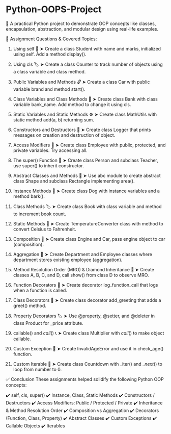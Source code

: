 # Python-OOPS-Project
🧠 A practical Python project to demonstrate OOP concepts like classes, encapsulation, abstraction, and modular design using real-life examples.


📘 Assignment Questions & Covered Topics:
1. Using self 🔁
➤ Create a class Student with name and marks, initialized using self. Add a method display().

2. Using cls 🏷️
➤ Create a class Counter to track number of objects using a class variable and class method.

3. Public Variables and Methods 🔓
➤ Create a class Car with public variable brand and method start().

4. Class Variables and Class Methods 🏢
➤ Create class Bank with class variable bank_name. Add method to change it using cls.

5. Static Variables and Static Methods ⚙️
➤ Create class MathUtils with static method add(a, b) returning sum.

6. Constructors and Destructors 🚪
➤ Create class Logger that prints messages on creation and destruction of object.

7. Access Modifiers 🔐
➤ Create class Employee with public, protected, and private variables. Try accessing all.

8. The super() Function 🧬
➤ Create class Person and subclass Teacher, use super() to inherit constructor.

9. Abstract Classes and Methods 📐
➤ Use abc module to create abstract class Shape and subclass Rectangle implementing area().

10. Instance Methods 🐾
➤ Create class Dog with instance variables and a method bark().

11. Class Methods 🏷️
➤ Create class Book with class variable and method to increment book count.

12. Static Methods 🔧
➤ Create TemperatureConverter class with method to convert Celsius to Fahrenheit.

13. Composition 🧩
➤ Create class Engine and Car, pass engine object to car (composition).

14. Aggregation 🧱
➤ Create Department and Employee classes where department stores existing employee (aggregation).

15. Method Resolution Order (MRO) & Diamond Inheritance 🔺
➤ Create classes A, B, C, and D, call show() from class D to observe MRO.

16. Function Decorators 🎀
➤ Create decorator log_function_call that logs when a function is called.

17. Class Decorators 🧵
➤ Create class decorator add_greeting that adds a greet() method.

18. Property Decorators 🏷️
➤ Use @property, @setter, and @deleter in class Product for _price attribute.

19. callable() and _call_() 📞
➤ Create class Multiplier with _call_() to make object callable.

20. Custom Exception 🚫
➤ Create InvalidAgeError and use it in check_age() function.

21. Custom Iterable 🔁
➤ Create class Countdown with _iter() and __next_() to loop from number to 0.

✅ Conclusion
These assignments helped solidify the following Python OOP concepts:

✔️ self, cls, super()
✔️ Instance, Class, Static Methods
✔️ Constructors / Destructors
✔️ Access Modifiers: Public / Protected / Private
✔️ Inheritance & Method Resolution Order
✔️ Composition vs Aggregation
✔️ Decorators (Function, Class, Property)
✔️ Abstract Classes
✔️ Custom Exceptions
✔️ Callable Objects
✔️ Iterables

